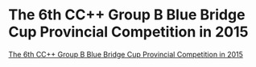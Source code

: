 # The 6th CC++ Group B Blue Bridge Cup Provincial Competition in 2015
[The 6th CC++ Group B Blue Bridge Cup Provincial Competition in 2015](https://aiwithcloud.com/2022/09/16/the_6th_cc_group_b_blue_bridge_cup_provincial_competition_in_2015/)